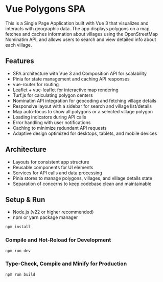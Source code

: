 # Vue Polygons SPA

This is a Single Page Application built with Vue 3 that visualizes and interacts with geographic data. The app displays polygons on a map, fetches and caches information about villages using the OpenStreetMap Nominatim API, and allows users to search and view detailed info about each village.

## Features

 - SPA architecture with Vue 3 and Composition API for scalability
 - Pinia for state management and caching API responses
 - vue-router for routing
 - Leaflet + vue-leaflet for interactive map rendering
 - Turf.js for calculating polygon centers
 - Nominatim API integration for geocoding and fetching village details
 - Responsive layout with a sidebar for search and village list/details
 - Map auto-focus to show all polygons or a selected village polygon
 - Loading indicators during API calls
 - Error handling with user notifications
 - Caching to minimize redundant API requests
 - Adaptive design optimized for desktops, tablets, and mobile devices

## Architecture

 - Layouts for consistent app structure
 - Reusable components for UI elements
 - Services for API calls and data processing
 - Pinia stores to manage polygons, villages, and village details  state
 - Separation of concerns to keep codebase clean and maintainable


## Setup & Run

- Node.js (v22 or higher recommended)
- npm or yarn package manager

```sh
npm install
```

### Compile and Hot-Reload for Development

```sh
npm run dev
```

### Type-Check, Compile and Minify for Production

```sh
npm run build
```
